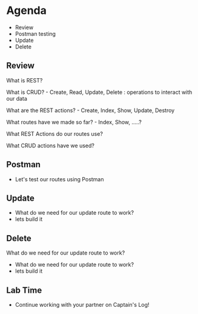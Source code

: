 # Agenda
- Review
- Postman testing
- Update 
- Delete

## Review

What is REST?

What is CRUD?
    - Create, Read, Update, Delete : operations to interact with our data

What are the REST actions?
    - Create, Index, Show, Update, Destroy

What routes have we made so far?
    - Index, Show, .....?

What REST Actions do our routes use?

What CRUD actions have we used?
 
## Postman

- Let's test our routes using Postman

## Update

- What do we need for our update route to work?
- lets build it

## Delete

What do we need for our update route to work?
- What do we need for our update route to work?
- lets build it


## Lab Time 
- Continue working with your partner on Captain's Log!










